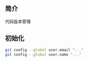 ## 简介

代码版本管理

## 初始化

```sh
git config --global user.email "..."
git config --global user.name "..."
```
